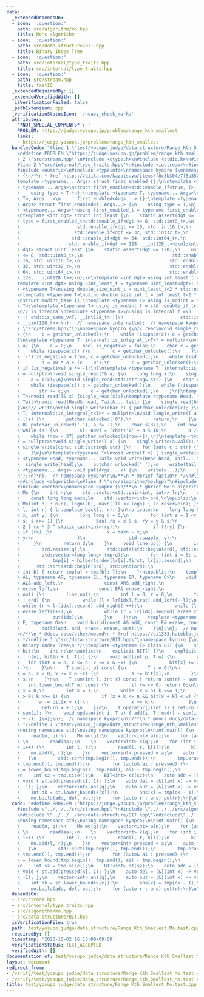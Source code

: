 ```yaml
---
data:
  _extendedDependsOn:
  - icon: ':question:'
    path: src/algorithm/mo.hpp
    title: Mo's algorithm
  - icon: ':question:'
    path: src/data-structure/BIT.hpp
    title: Binary Index Tree
  - icon: ':question:'
    path: src/internal/type_traits.hpp
    title: src/internal/type_traits.hpp
  - icon: ':question:'
    path: src/stream.hpp
    title: fastIO
  _extendedRequiredBy: []
  _extendedVerifiedWith: []
  _isVerificationFailed: false
  _pathExtension: cpp
  _verificationStatusIcon: ':heavy_check_mark:'
  attributes:
    '*NOT_SPECIAL_COMMENTS*': ''
    PROBLEM: https://judge.yosupo.jp/problem/range_kth_smallest
    links:
    - https://judge.yosupo.jp/problem/range_kth_smallest
  bundledCode: "#line 1 \"test/yosupo_judge/data_structure/Range_Kth_Smallest_Mo.test.cpp\"\
    \n#define PROBLEM \"https://judge.yosupo.jp/problem/range_kth_smallest\"\n\n#line\
    \ 2 \"src/stream.hpp\"\n#include <ctype.h>\n#include <stdio.h>\n#include <string>\n\
    #line 2 \"src/internal/type_traits.hpp\"\n#include <iostream>\n#include <limits>\n\
    #include <numeric>\n#include <typeinfo>\nnamespace kyopro {\nnamespace internal\
    \ {\n/*\n * @ref https://qiita.com/kazatsuyu/items/f8c3b304e7f8b35263d8\n */\n\
    template <typename... Args> struct first_enabled {};\n\ntemplate <typename T,\
    \ typename... Args>\nstruct first_enabled<std::enable_if<true, T>, Args...> {\n\
    \    using type = T;\n};\ntemplate <typename T, typename... Args>\nstruct first_enabled<std::enable_if<false,\
    \ T>, Args...>\n    : first_enabled<Args...> {};\ntemplate <typename T, typename...\
    \ Args> struct first_enabled<T, Args...> {\n    using type = T;\n};\n\ntemplate\
    \ <typename... Args>\nusing first_enabled_t = typename first_enabled<Args...>::type;\n\
    \ntemplate <int dgt> struct int_least {\n    static_assert(dgt <= 128);\n    using\
    \ type = first_enabled_t<std::enable_if<dgt <= 8, std::int8_t>,\n            \
    \                     std::enable_if<dgt <= 16, std::int16_t>,\n             \
    \                    std::enable_if<dgt <= 32, std::int32_t>,\n              \
    \                   std::enable_if<dgt <= 64, std::int64_t>,\n               \
    \                  std::enable_if<dgt <= 128, __int128_t>>;\n};\ntemplate <int\
    \ dgt> struct uint_least {\n    static_assert(dgt <= 128);\n    using type = first_enabled_t<std::enable_if<dgt\
    \ <= 8, std::uint8_t>,\n                                 std::enable_if<dgt <=\
    \ 16, std::uint16_t>,\n                                 std::enable_if<dgt <=\
    \ 32, std::uint32_t>,\n                                 std::enable_if<dgt <=\
    \ 64, std::uint64_t>,\n                                 std::enable_if<dgt <=\
    \ 128, __uint128_t>>;\n};\n\ntemplate <int dgt> using int_least_t = typename int_least<dgt>::type;\n\
    template <int dgt> using uint_least_t = typename uint_least<dgt>::type;\n\ntemplate\
    \ <typename T>\nusing double_size_uint_t = uint_least_t<2 * std::numeric_limits<T>::digits>;\n\
    \ntemplate <typename T>\nusing double_size_int_t = int_least_t<2 * std::numeric_limits<T>::digits>;\n\
    \nstruct modint_base {};\ntemplate <typename T> using is_modint = std::is_base_of<modint_base,\
    \ T>;\ntemplate <typename T> using is_modint_t = std::enable_if_t<is_modint<T>::value>;\n\
    \n// is_integral\ntemplate <typename T>\nusing is_integral_t =\n    std::enable_if_t<std::is_integral_v<T>\
    \ || std::is_same_v<T, __int128_t> ||\n                     std::is_same_v<T,\
    \ __uint128_t>>;\n};  // namespace internal\n};  // namespace kyopro\n#line 6\
    \ \"src/stream.hpp\"\n\nnamespace kyopro {\n// read\nvoid single_read(char& c)\
    \ {\n    c = getchar_unlocked();\n    while (isspace(c)) c = getchar_unlocked();\n\
    }\ntemplate <typename T, internal::is_integral_t<T>* = nullptr>\nvoid single_read(T&\
    \ a) {\n    a = 0;\n    bool is_negative = false;\n    char c = getchar_unlocked();\n\
    \    while (isspace(c)) {\n        c = getchar_unlocked();\n    }\n    if (c ==\
    \ '-') is_negative = true, c = getchar_unlocked();\n    while (isdigit(c)) {\n\
    \        a = 10 * a + (c - '0');\n        c = getchar_unlocked();\n    }\n   \
    \ if (is_negative) a *= -1;\n}\ntemplate <typename T, internal::is_modint_t<T>*\
    \ = nullptr>\nvoid single_read(T& a) {\n    long long x;\n    single_read(x);\n\
    \    a = T(x);\n}\nvoid single_read(std::string& str) {\n    char c = getchar_unlocked();\n\
    \    while (isspace(c)) c = getchar_unlocked();\n    while (!isspace(c)) {\n \
    \       str += c;\n        c = getchar_unlocked();\n    }\n}\ntemplate<typename\
    \ T>\nvoid read(T& x) {single_read(x);}\ntemplate <typename Head, typename...\
    \ Tail>\nvoid read(Head& head, Tail&... tail) {\n    single_read(head), read(tail...);\n\
    }\n\n// write\nvoid single_write(char c) { putchar_unlocked(c); }\ntemplate <typename\
    \ T, internal::is_integral_t<T>* = nullptr>\nvoid single_write(T a) {\n    if\
    \ (!a) {\n        putchar_unlocked('0');\n        return;\n    }\n    if (a <\
    \ 0) putchar_unlocked('-'), a *= -1;\n    char s[37];\n    int now = 37;\n   \
    \ while (a) {\n        s[--now] = (char)'0' + a % 10;\n        a /= 10;\n    }\n\
    \    while (now < 37) putchar_unlocked(s[now++]);\n}\ntemplate <typename T, internal::is_modint_t<T>*\
    \ = nullptr>\nvoid single_write(T a) {\n    single_write(a.val());\n}\n\nvoid\
    \ single_write(const std::string& str) {\n    for (auto c : str) {\n        putchar_unlocked(c);\n\
    \    }\n}\n\ntemplate<typename T>\nvoid write(T x) { single_write(x); }\ntemplate\
    \ <typename Head, typename... Tail> void write(Head head, Tail... tail) {\n  \
    \  single_write(head);\n    putchar_unlocked(' ');\n    write(tail...);\n}\ntemplate\
    \ <typename... Args> void put(Args... x) {\n    write(x...);\n    putchar_unlocked('\\\
    n');\n}\n};  // namespace kyopro\n\n/**\n * @brief fastIO\n */\n#line 2 \"src/algorithm/mo.hpp\"\
    \n#include <algorithm>\n#line 4 \"src/algorithm/mo.hpp\"\n#include <utility>\n\
    #include <vector>\nnamespace kyopro {\n/**\n * @brief Mo's algorithm\n */\nclass\
    \ Mo {\n    int n;\n    std::vector<std::pair<int, int>> lr;\n    const int logn;\n\
    \    const long long maxn;\n    std::vector<int> ord;\n\npublic:\n    explicit\
    \ Mo(int n) : n(n), logn(20), maxn(1ll << logn) { lr.reserve(n); }\n    void add(int\
    \ l, int r) { lr.emplace_back(l, r); }\n\nprivate:\n    long long hilbertorder(int\
    \ x, int y) {\n        long long d = 0;\n        for (int s = 1 << (logn - 1);\
    \ s; s >>= 1) {\n            bool rx = x & s, ry = y & s;\n            d = d <<\
    \ 2 | rx * 3 ^ static_cast<int>(ry);\n            if (!ry) {\n               \
    \ if (rx) {\n                    x = maxn - x;\n                    y = maxn -\
    \ y;\n                }\n                std::swap(x, y);\n            }\n   \
    \     }\n        return d;\n    }\n    void line_up() {\n        int q = lr.size();\n\
    \        ord.resize(q);\n        std::iota(std::begin(ord), std::end(ord), 0);\n\
    \        std::vector<long long> tmp(q);\n        for (int i = 0; i < q; i++) {\n\
    \            tmp[i] = hilbertorder(lr[i].first, lr[i].second);\n        }\n  \
    \      std::sort(std::begin(ord), std::end(ord),\n                  [&](int a,\
    \ int b) { return tmp[a] < tmp[b]; });\n    }\n\npublic:\n    template <typename\
    \ AL, typename AR, typename EL, typename ER, typename O>\n    void build(const\
    \ AL& add_left,\n               const AR& add_right,\n               const EL&\
    \ erase_left,\n               const ER& erase_right,\n               const O&\
    \ out) {\n        line_up();\n        int l = 0, r = 0;\n        for (auto idx\
    \ : ord) {\n            while (l > lr[idx].first) add_left(--l);\n           \
    \ while (r < lr[idx].second) add_right(r++);\n            while (l < lr[idx].first)\
    \ erase_left(l++);\n            while (r > lr[idx].second) erase_right(--r);\n\
    \            out(idx);\n        }\n    }\n\n    template <typename A, typename\
    \ E, typename O>\n    void build(const A& add, const E& erase, const O& out) {\n\
    \        build(add, add, erase, erase, out);\n    }\n};\n};  // namespace kyopro\n\
    \n/**\n * @docs docs/other/mo.md\n * @ref https://ei1333.hateblo.jp/entry/2017/09/11/211011\n\
    \ */\n#line 3 \"src/data-structure/BIT.hpp\"\nnamespace kyopro {\n/**\n * @brief\
    \ Binary Index Tree\n */\ntemplate <typename T> class BIT {\n    std::vector<T>\
    \ bit;\n    int n;\n\npublic:\n    explicit BIT() {}\n    explicit BIT(int n)\
    \ : n(n), bit(n + 1, T()) {}\n    void add(int p, T w) {\n        p++;\n     \
    \   for (int x = p; x <= n; x += x & -x) {\n            bit[x] += w;\n       \
    \ }\n    }\n\n    T sum(int p) const {\n        T s = 0;\n\n        for (int x\
    \ = p; x > 0; x -= x & -x) {\n            s += bit[x];\n        }\n        return\
    \ s;\n    }\n\n    T sum(int l, int r) const { return sum(r) - sum(l); }\n\n \
    \   int lower_bound(T w) const {\n        if (w <= 0) return 0;\n\n        int\
    \ x = 0;\n        int k = 1;\n        while (k < n) k <<= 1;\n        for (; k\
    \ > 0; k >>= 1) {\n            if (x + k <= n && bit[x + k] < w) {\n         \
    \       w -= bit[x + k];\n                x += k;\n            }\n        }\n\n\
    \        return x + 1;\n    }\n\n    T operator[](int i) { return sum(i + 1) -\
    \ sum(i); }\n    void update(int i, T v) { add(i, T::mod() - sum(i + 1) + sum(i)\
    \ + v); }\n};\n};  // namespace kyopro\n\n/**\n * @docs docs/data-structure/BIT.md\n\
    \ */\n#line 7 \"test/yosupo_judge/data_structure/Range_Kth_Smallest_Mo.test.cpp\"\
    \nusing namespace std;\nusing namespace kyopro;\n\nint main() {\n    int n, q;\n\
    \    read(n, q);\n    Mo mo(q);\n    vector<int> a(n);\n    for (auto& aa : a)\
    \ \n        read(aa);\n    \n    vector<int> k(q);\n    for (int i = 0; i < q;\
    \ i++) {\n        int l, r;\n        read(l, r, k[i]);\n        k[i]++;\n    \
    \    mo.add(l, r);\n    }\n    vector<int> pressed = a;\n    auto tmp = a;\n \
    \   {\n        std::sort(tmp.begin(), tmp.end());\n        tmp.erase(std::unique(tmp.begin(),\
    \ tmp.end()), tmp.end());\n        for (auto& ai : pressed) {\n            ai\
    \ = lower_bound(tmp.begin(), tmp.end(), ai) - tmp.begin();\n        }\n    }\n\
    \n    int sz = tmp.size();\n    BIT<int> st(sz);\n    auto add = [&](int x) ->\
    \ void { st.add(pressed[x], 1); };\n    auto del = [&](int x) -> void { st.add(pressed[x],\
    \ -1); };\n    vector<int> ans(q);\n    auto out = [&](int x) -> void {\n    \
    \    int ok = st.lower_bound(k[x]);\n        ans[x] = tmp[ok - 1];\n    };\n\n\
    \    mo.build(add, del, out);\n    for (auto r : ans) put(r);\n}\n"
  code: "#define PROBLEM \"https://judge.yosupo.jp/problem/range_kth_smallest\"\n\n\
    #include \"../../../src/stream.hpp\"\n#include \"../../../src/algorithm/mo.hpp\"\
    \n#include \"../../../src/data-structure/BIT.hpp\"\n#include\"../../../src/stream.hpp\"\
    \nusing namespace std;\nusing namespace kyopro;\n\nint main() {\n    int n, q;\n\
    \    read(n, q);\n    Mo mo(q);\n    vector<int> a(n);\n    for (auto& aa : a)\
    \ \n        read(aa);\n    \n    vector<int> k(q);\n    for (int i = 0; i < q;\
    \ i++) {\n        int l, r;\n        read(l, r, k[i]);\n        k[i]++;\n    \
    \    mo.add(l, r);\n    }\n    vector<int> pressed = a;\n    auto tmp = a;\n \
    \   {\n        std::sort(tmp.begin(), tmp.end());\n        tmp.erase(std::unique(tmp.begin(),\
    \ tmp.end()), tmp.end());\n        for (auto& ai : pressed) {\n            ai\
    \ = lower_bound(tmp.begin(), tmp.end(), ai) - tmp.begin();\n        }\n    }\n\
    \n    int sz = tmp.size();\n    BIT<int> st(sz);\n    auto add = [&](int x) ->\
    \ void { st.add(pressed[x], 1); };\n    auto del = [&](int x) -> void { st.add(pressed[x],\
    \ -1); };\n    vector<int> ans(q);\n    auto out = [&](int x) -> void {\n    \
    \    int ok = st.lower_bound(k[x]);\n        ans[x] = tmp[ok - 1];\n    };\n\n\
    \    mo.build(add, del, out);\n    for (auto r : ans) put(r);\n}\n"
  dependsOn:
  - src/stream.hpp
  - src/internal/type_traits.hpp
  - src/algorithm/mo.hpp
  - src/data-structure/BIT.hpp
  isVerificationFile: true
  path: test/yosupo_judge/data_structure/Range_Kth_Smallest_Mo.test.cpp
  requiredBy: []
  timestamp: '2023-10-02 16:13:09+09:00'
  verificationStatus: TEST_ACCEPTED
  verifiedWith: []
documentation_of: test/yosupo_judge/data_structure/Range_Kth_Smallest_Mo.test.cpp
layout: document
redirect_from:
- /verify/test/yosupo_judge/data_structure/Range_Kth_Smallest_Mo.test.cpp
- /verify/test/yosupo_judge/data_structure/Range_Kth_Smallest_Mo.test.cpp.html
title: test/yosupo_judge/data_structure/Range_Kth_Smallest_Mo.test.cpp
---
```

